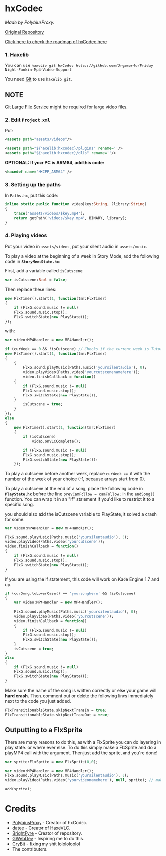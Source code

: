 # hxCodec

*Made by PolybiusProxy.*

[Original Repository](https://github.com/polybiusproxy/PolyEngine)

[Click here to check the roadmap of hxCodec here](https://github.com/brightfyregit/Friday-Night-Funkin-Mp4-Video-Support/projects/1)
  
### 1. Haxelib

You can use `haxelib git hxCodec https://github.com/Jrgamer4u/Friday-Night-Funkin-Mp4-Video-Support`

You need [Git](https://git-scm.com/downloads) to use `haxelib git`.

## NOTE

[Git Large File Service](https://git-lfs.github.com/) might be required for large video files.

### 2. Edit `Project.xml`

Put:

```xml
<assets path="assets/videos"/>

<assets path="${haxelib:hxcodec}/plugins" rename=''/>
<assets path="${haxelib:hxcodec}/dlls" rename=''/>
```

**OPTIONAL: If your PC is ARM64, add this code:**

```xml
<haxedef name="HXCPP_ARM64" />
```


### 3. Setting up the paths

In `Paths.hx`, put this code:

```haxe
inline static public function video(key:String, ?library:String)
{
	trace('assets/videos/$key.mp4');
	return getPath('videos/$key.mp4', BINARY, library);
}
```

### 4. Playing videos

Put your video in `assets/videos`,
put your silent audio in `assets/music`.

To play a video at the beginning of a week in Story Mode, add the following code in **`StoryMenuState.hx`**:

First, add a variable called `isCutscene`:

```haxe
var isCutscene:Bool = false;
```

Then replace these lines:

```haxe 
new FlxTimer().start(1, function(tmr:FlxTimer)
{
	if (FlxG.sound.music != null)
    FlxG.sound.music.stop();
    FlxG.switchState(new PlayState());
});
```

with:

```haxe
var video:MP4Handler = new MP4Handler();

if (curWeek == 0 && !isCutscene) // Checks if the current week is Tutorial.
new FlxTimer().start(1, function(tmr:FlxTimer)
{
	{
        FlxG.sound.playMusic(Paths.music('yoursilentaudio'), 0);
		video.playVideo(Paths.video('yourcutscenenamehere'));
		video.finishCallback = function()
	{
		if (FlxG.sound.music != null)
        FlxG.sound.music.stop();
        FlxG.switchState(new PlayState());
	}
   	 	isCutscene = true;
	}
});
else
{
    new FlxTimer().start(1, function(tmr:FlxTimer)
    {
        if (isCutscene)
            video.onVLCComplete();

        if (FlxG.sound.music != null)
        FlxG.sound.music.stop();
        FlxG.switchState(new PlayState());
    });
```

To play a cutscene before another week, replace `curWeek == 0` with the number of the week of your choice (-1, because arrays start from 0).

To play a cutscene at the end of a song, place the following code in **`PlayState.hx`** before the line `prevCamFollow = camFollow;` in the `endSong()` function. You can wrap it in an "if" statement if you'd like to restrict it to a specific song.

you should also add the isCutscene variable to PlayState, it solved a crash for some.

```haxe
var video:MP4Handler = new MP4Handler();

FlxG.sound.playMusic(Paths.music('yoursilentaudio'), 0);
video.playVideo(Paths.video('yourcutscene'));
video.finishCallback = function()
{
	if (FlxG.sound.music != null)
    FlxG.sound.music.stop();
    FlxG.switchState(new PlayState());
}
```
If you are using the if statement, this code will work on Kade Engine 1.7 and up.
```haxe
if (curSong.toLowerCase() == 'yoursonghere' && !isCutscene)
{	
	var video:MP4Handler = new MP4Handler();
	
    FlxG.sound.playMusic(Paths.music('yoursilentaudio'), 0);
	video.playVideo(Paths.video('yourcutscene'));
	video.finishCallback = function()
	{
		if (FlxG.sound.music != null)
        FlxG.sound.music.stop();
        FlxG.switchState(new PlayState());
	}
	isCutscene = true;
}
else
{
	if (FlxG.sound.music != null)
    FlxG.sound.music.stop();
    FlxG.switchState(new PlayState());
}

```
<!-- You may have noticed a "clean()" function under the LoadingState state switch call, where the other LoadingState is and my solution to that is to not add it as it makes things unstable and crash other bugs, so dont add it. -->

Make sure the name of the song is written correctly or else your game will **hard crash.**
Then, comment out or delete the following lines immediately next to the code you just added.

```haxe
FlxTransitionableState.skipNextTransIn = true;
FlxTransitionableState.skipNextTransOut = true;
```

## Outputting to a FlxSprite

There are many reasons to do this, as with a FlxSprite you can do layering in play state. or where ever else.
To do this simply make a FlxSprite and do a playMP4 call with the argument. Then just add the sprite, and you're done!

```haxe
var sprite:FlxSprite = new FlxSprite(0,0);

var video:MP4Handler = new MP4Handler();
FlxG.sound.playMusic(Paths.music('yoursilentaudio'), 0);
video.playVideo(Paths.video('yourvideonamehere'), null, sprite); // make the transition null so it doesn't take you out of this state

add(sprite);
```


# Credits

- [PolybiusProxy](https://github.com/polybiusproxy) - Creator of hxCodec.
- [datee](https://github.com/datee) - Creator of HaxeVLC.
- [BrightFyre](https://github.com/brightfyregit) - Creator of repository.
- [GWebDev](https://github.com/GrowtopiaFli) - Inspiring me to do this.
- [CryBit](https://github.com/CryBitDev) - fixing my shit lolololoolol
- The contributors.
